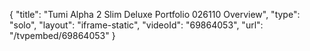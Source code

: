 {
    "title": "Tumi Alpha 2 Slim Deluxe Portfolio 026110 Overview",
    "type": "solo",
    "layout": "iframe-static",
    "videoId": "69864053",
    "url": "\/tvpembed\/69864053"
}